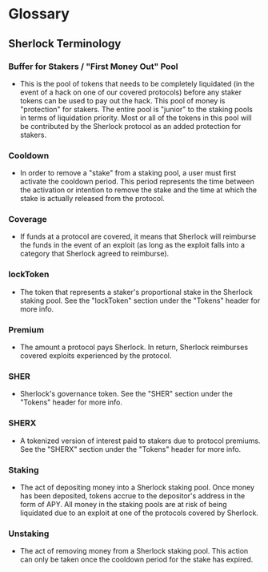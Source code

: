 # Glossary

## Sherlock Terminology

### Buffer for Stakers / "First Money Out" Pool <a id="buffer-for-stakers"></a>

* This is the pool of tokens that needs to be completely liquidated \(in the event of a hack on one of our covered protocols\) before any staker tokens can be used to pay out the hack. This pool of money is "protection" for stakers. The entire pool is "junior" to the staking pools in terms of liquidation priority. Most or all of the tokens in this pool will be contributed by the Sherlock protocol as an added protection for stakers.

### Cooldown

* In order to remove a "stake" from a staking pool, a user must first activate the cooldown period. This period represents the time between the activation or intention to remove the stake and the time at which the stake is actually released from the protocol.

### Coverage

* If funds at a protocol are covered, it means that Sherlock will reimburse the funds in the event of an exploit \(as long as the exploit falls into a category that Sherlock agreed to reimburse\). 

### lockToken

* The token that represents a staker's proportional stake in the Sherlock staking pool. See the "lockToken" section under the "Tokens" header for more info.

### Premium

* The amount a protocol pays Sherlock. In return, Sherlock reimburses covered exploits experienced by the protocol.

### SHER

* Sherlock's governance token. See the "SHER" section under the "Tokens" header for more info.

### SHERX

* A tokenized version of interest paid to stakers due to protocol premiums. See the "SHERX" section under the "Tokens" header for more info.

### Staking

* The act of depositing money into a Sherlock staking pool. Once money has been deposited, tokens accrue to the depositor's address in the form of APY. All money in the staking pools are at risk of being liquidated due to an exploit at one of the protocols covered by Sherlock.

### Unstaking

* The act of removing money from a Sherlock staking pool. This action can only be taken once the cooldown period for the stake has expired.

